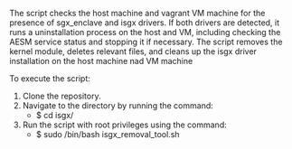 The script checks the host machine and vagrant VM machine for the presence of sgx_enclave and isgx drivers. If both drivers are detected, it runs a uninstallation process on the host and VM, including checking the AESM service status and stopping it if necessary. The script removes the kernel module, deletes relevant files, and cleans up the isgx driver installation on the host machine nad VM machine

To execute the script:

1.  Clone the repository.
2.  Navigate to the directory by running the command: 
    - $ cd isgx/
4.  Run the script with root privileges using the command:
    - $ sudo /bin/bash isgx_removal_tool.sh
